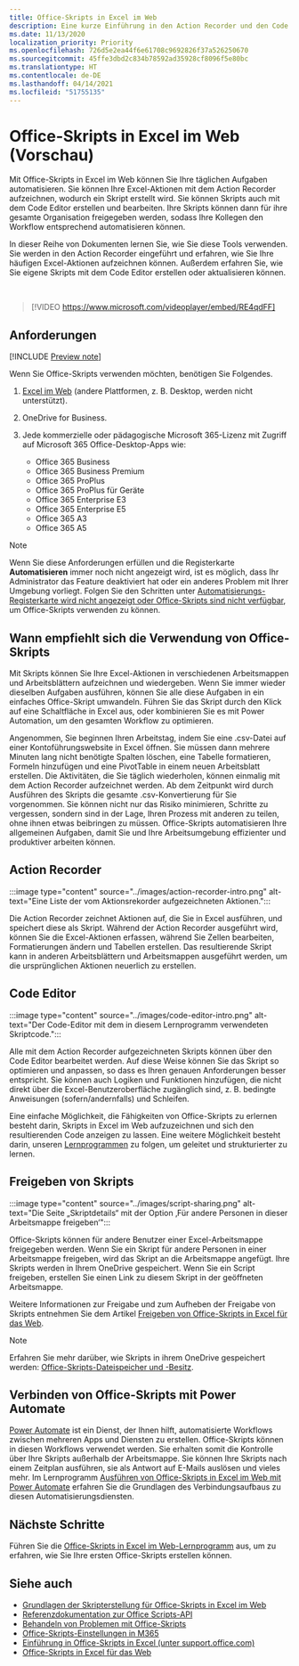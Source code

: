 ```yaml
---
title: Office-Skripts in Excel im Web
description: Eine kurze Einführung in den Action Recorder und den Code Editor für Office-Skripts.
ms.date: 11/13/2020
localization_priority: Priority
ms.openlocfilehash: 726d5e2ea44f6e61708c9692826f37a526250670
ms.sourcegitcommit: 45ffe3dbd2c834b78592ad35928cf8096f5e80bc
ms.translationtype: HT
ms.contentlocale: de-DE
ms.lasthandoff: 04/14/2021
ms.locfileid: "51755135"
---
```

# <a name="office-scripts-in-excel-on-the-web-preview"></a>Office-Skripts in Excel im Web (Vorschau)

Mit Office-Skripts in Excel im Web können Sie Ihre täglichen Aufgaben automatisieren. Sie können Ihre Excel-Aktionen mit dem Action Recorder aufzeichnen, wodurch ein Skript erstellt wird. Sie können Skripts auch mit dem Code Editor erstellen und bearbeiten. Ihre Skripts können dann für ihre gesamte Organisation freigegeben werden, sodass Ihre Kollegen den Workflow entsprechend automatisieren können.

In dieser Reihe von Dokumenten lernen Sie, wie Sie diese Tools verwenden. Sie werden in den Action Recorder eingeführt und erfahren, wie Sie Ihre häufigen Excel-Aktionen aufzeichnen können. Außerdem erfahren Sie, wie Sie eigene Skripts mit dem Code Editor erstellen oder aktualisieren können.

<br>

> [!VIDEO https://www.microsoft.com/videoplayer/embed/RE4qdFF]

## <a name="requirements"></a>Anforderungen

[!INCLUDE [Preview note](../includes/preview-note.md)]

Wenn Sie Office-Skripts verwenden möchten, benötigen Sie Folgendes.

1. [Excel im Web](https://www.office.com/launch/excel) (andere Plattformen, z. B. Desktop, werden nicht unterstützt).
1. OneDrive for Business.
1. Jede kommerzielle oder pädagogische Microsoft 365-Lizenz mit Zugriff auf Microsoft 365 Office-Desktop-Apps wie:

    - Office 365 Business
    - Office 365 Business Premium
    - Office 365 ProPlus
    - Office 365 ProPlus für Geräte
    - Office 365 Enterprise E3
    - Office 365 Enterprise E5
    - Office 365 A3
    - Office 365 A5

> [!NOTE]
> Wenn Sie diese Anforderungen erfüllen und die Registerkarte **Automatisieren** immer noch nicht angezeigt wird, ist es möglich, dass Ihr Administrator das Feature deaktiviert hat oder ein anderes Problem mit Ihrer Umgebung vorliegt. Folgen Sie den Schritten unter [Automatisierungs-Registerkarte wird nicht angezeigt oder Office-Skripts sind nicht verfügbar](../testing/troubleshooting.md#automate-tab-not-appearing-or-office-scripts-unavailable), um Office-Skripts verwenden zu können.

## <a name="when-to-use-office-scripts"></a>Wann empfiehlt sich die Verwendung von Office-Skripts

Mit Skripts können Sie Ihre Excel-Aktionen in verschiedenen Arbeitsmappen und Arbeitsblättern aufzeichnen und wiedergeben. Wenn Sie immer wieder dieselben Aufgaben ausführen, können Sie alle diese Aufgaben in ein einfaches Office-Skript umwandeln. Führen Sie das Skript durch den Klick auf eine Schaltfläche in Excel aus, oder kombinieren Sie es mit Power Automation, um den gesamten Workflow zu optimieren.

Angenommen, Sie beginnen Ihren Arbeitstag, indem Sie eine .csv-Datei auf einer Kontoführungswebsite in Excel öffnen. Sie müssen dann mehrere Minuten lang nicht benötigte Spalten löschen, eine Tabelle formatieren, Formeln hinzufügen und eine PivotTable in einem neuen Arbeitsblatt erstellen. Die Aktivitäten, die Sie täglich wiederholen, können einmalig mit dem Action Recorder aufzeichnet werden. Ab dem Zeitpunkt wird durch Ausführen des Skripts die gesamte .csv-Konvertierung für Sie vorgenommen. Sie können nicht nur das Risiko minimieren, Schritte zu vergessen, sondern sind in der Lage, Ihren Prozess mit anderen zu teilen, ohne ihnen etwas beibringen zu müssen. Office-Skripts automatisieren Ihre allgemeinen Aufgaben, damit Sie und Ihre Arbeitsumgebung effizienter und produktiver arbeiten können.

## <a name="action-recorder"></a>Action Recorder

:::image type="content" source="../images/action-recorder-intro.png" alt-text="Eine Liste der vom Aktionsrekorder aufgezeichneten Aktionen.":::

Die Action Recorder zeichnet Aktionen auf, die Sie in Excel ausführen, und speichert diese als Skript. Während der Action Recorder ausgeführt wird, können Sie die Excel-Aktionen erfassen, während Sie Zellen bearbeiten, Formatierungen ändern und Tabellen erstellen. Das resultierende Skript kann in anderen Arbeitsblättern und Arbeitsmappen ausgeführt werden, um die ursprünglichen Aktionen neuerlich zu erstellen.

## <a name="code-editor"></a>Code Editor

:::image type="content" source="../images/code-editor-intro.png" alt-text="Der Code-Editor mit dem in diesem Lernprogramm verwendeten Skriptcode.":::

Alle mit dem Action Recorder aufgezeichneten Skripts können über den Code Editor bearbeitet werden. Auf diese Weise können Sie das Skript so optimieren und anpassen, so dass es Ihren genauen Anforderungen besser entspricht. Sie können auch Logiken und Funktionen hinzufügen, die nicht direkt über die Excel-Benutzeroberfläche zugänglich sind, z. B. bedingte Anweisungen (sofern/andernfalls) und Schleifen.

Eine einfache Möglichkeit, die Fähigkeiten von Office-Skripts zu erlernen besteht darin, Skripts in Excel im Web aufzuzeichnen und sich den resultierenden Code anzeigen zu lassen. Eine weitere Möglichkeit besteht darin, unseren [Lernprogrammen](../tutorials/excel-tutorial.md) zu folgen, um geleitet und strukturierter zu lernen.

## <a name="sharing-scripts"></a>Freigeben von Skripts

:::image type="content" source="../images/script-sharing.png" alt-text="Die Seite „Skriptdetails“ mit der Option ‚Für andere Personen in dieser Arbeitsmappe freigeben‘":::

Office-Skripts können für andere Benutzer einer Excel-Arbeitsmappe freigegeben werden. Wenn Sie ein Skript für andere Personen in einer Arbeitsmappe freigeben, wird das Skript an die Arbeitsmappe angefügt. Ihre Skripts werden in Ihrem OneDrive gespeichert. Wenn Sie ein Script freigeben, erstellen Sie einen Link zu diesem Skript in der geöffneten Arbeitsmappe.

Weitere Informationen zur Freigabe und zum Aufheben der Freigabe von Skripts entnehmen Sie dem Artikel [Freigeben von Office-Skripts in Excel für das Web](https://support.microsoft.com/office/sharing-office-scripts-in-excel-for-the-web-226eddbc-3a44-4540-acfe-fccda3d1122b).

> [!NOTE]
> Erfahren Sie mehr darüber, wie Skripts in ihrem OneDrive gespeichert werden: [Office-Skripts-Dateispeicher und -Besitz](script-storage.md).

## <a name="connecting-office-scripts-to-power-automate"></a>Verbinden von Office-Skripts mit Power Automate

[Power Automate](https://flow.microsoft.com/) ist ein Dienst, der Ihnen hilft, automatisierte Workflows zwischen mehreren Apps und Diensten zu erstellen. Office-Skripts können in diesen Workflows verwendet werden. Sie erhalten somit die Kontrolle über Ihre Skripts außerhalb der Arbeitsmappe. Sie können Ihre Skripts nach einem Zeitplan ausführen, sie als Antwort auf E-Mails auslösen und vieles mehr. Im Lernprogramm [Ausführen von Office-Skripts in Excel im Web mit Power Automate](../tutorials/excel-power-automate-manual.md) erfahren Sie die Grundlagen des Verbindungsaufbaus zu diesen Automatisierungsdiensten.

## <a name="next-steps"></a>Nächste Schritte

Führen Sie die [Office-Skripts in Excel im Web-Lernprogramm](../tutorials/excel-tutorial.md) aus, um zu erfahren, wie Sie Ihre ersten Office-Skripts erstellen können.

## <a name="see-also"></a>Siehe auch

- [Grundlagen der Skripterstellung für Office-Skripts in Excel im Web](../develop/scripting-fundamentals.md)
- [Referenzdokumentation zur Office Scripts-API](/javascript/api/office-scripts/overview)
- [Behandeln von Problemen mit Office-Skripts](../testing/troubleshooting.md)
- [Office-Skripts-Einstellungen in M365](https://support.office.com/article/office-scripts-settings-in-m365-19d3c51a-6ca2-40ab-978d-60fa49554dcf)
- [Einführung in Office-Skripts in Excel (unter support.office.com)](https://support.office.com/article/introduction-to-office-scripts-in-excel-9fbe283d-adb8-4f13-a75b-a81c6baf163a)
- [Office-Skripts in Excel für das Web](https://support.microsoft.com/office/sharing-office-scripts-in-excel-for-the-web-226eddbc-3a44-4540-acfe-fccda3d1122b)
